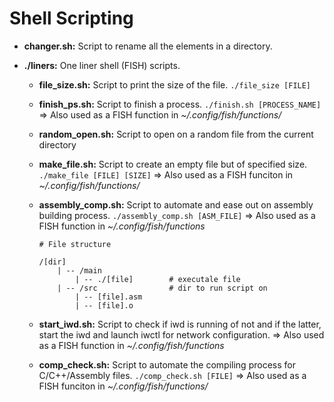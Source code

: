 # Shell Scripting

* **changer.sh:** Script to rename all the elements in a directory.

* **./liners:** One liner shell (FISH) scripts.
    * **file_size.sh:** Script to print the size of the file. `./file_size [FILE]`

    * **finish_ps.sh:** Script to finish a process. `./finish.sh [PROCESS_NAME]` => Also used as a FISH function in _~/.config/fish/functions/_

    * **random_open.sh:** Script to open on a random file from the current directory

    * **make_file.sh:** Script to create an empty file but of specified size. `./make_file [FILE] [SIZE]` => Also used as a FISH funciton in _~/.config/fish/functions/_

    * **assembly_comp.sh:** Script to automate and ease out on assembly building process. `./assembly_comp.sh [ASM_FILE]` => Also used as a FISH function in _~/.config/fish/functions_ 
        ```
        # File structure

        /[dir]
            | -- /main
                | -- ./[file]        # executale file
            | -- /src                # dir to run script on
                | -- [file].asm
                | -- [file].o
        ```
        
    * **start_iwd.sh:** Script to check if iwd is running of not and if the latter, start the iwd and launch iwctl for network configuration. => Also used as a FISH function in _~/.config/fish/functions_

    * **comp_check.sh:** Script to automate the compiling process for C/C++/Assembly files. `./comp_check.sh [FILE]` => Also used as a FISH funciton in _~/.config/fish/functions/_
